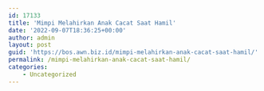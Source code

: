 ```yaml
---
id: 17133
title: 'Mimpi Melahirkan Anak Cacat Saat Hamil'
date: '2022-09-07T18:36:25+00:00'
author: admin
layout: post
guid: 'https://bos.awn.biz.id/mimpi-melahirkan-anak-cacat-saat-hamil/'
permalink: /mimpi-melahirkan-anak-cacat-saat-hamil/
categories:
    - Uncategorized
---
```


